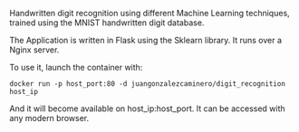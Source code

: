 Handwritten digit recognition using different Machine Learning techniques, trained using the MNIST handwritten digit database.

The Application is written in Flask using the Sklearn library. It runs over a Nginx server.

To use it, launch the container with:

```docker run -p host_port:80 -d juangonzalezcaminero/digit_recognition host_ip```

And it will become available on host_ip:host_port. It can be accessed with any modern browser.
